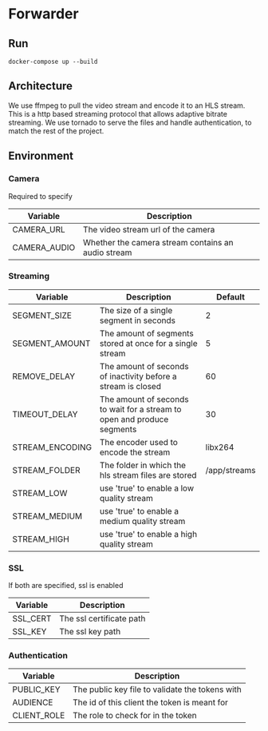 # Forwarder

## Run

```
docker-compose up --build
```

## Architecture

We use ffmpeg to pull the video stream and encode it to an HLS stream. This is a http based streaming protocol that allows adaptive bitrate streaming. We use tornado to serve the files and handle authentication, to match the rest of the project.

## Environment

### Camera

Required to specify

| Variable     | Description                                        |
| ------------ | -------------------------------------------------- |
| CAMERA_URL   | The video stream url of the camera                 |
| CAMERA_AUDIO | Whether the camera stream contains an audio stream |

### Streaming

| Variable        | Description                                                             | Default      |
| --------------- | ----------------------------------------------------------------------- | ------------ |
| SEGMENT_SIZE    | The size of a single segment in seconds                                 | 2            |
| SEGMENT_AMOUNT  | The amount of segments stored at once for a single stream               | 5            |
| REMOVE_DELAY    | The amount of seconds of inactivity before a stream is closed           | 60           |
| TIMEOUT_DELAY   | The amount of seconds to wait for a stream to open and produce segments | 30           |
| STREAM_ENCODING | The encoder used to encode the stream                                   | libx264      |
| STREAM_FOLDER   | The folder in which the hls stream files are stored                     | /app/streams |
| STREAM_LOW      | use 'true' to enable a low quality stream                               |
| STREAM_MEDIUM   | use 'true' to enable a medium quality stream                            |
| STREAM_HIGH     | use 'true' to enable a high quality stream                              |

### SSL

If both are specified, ssl is enabled

| Variable | Description              |
| -------- | ------------------------ |
| SSL_CERT | The ssl certificate path |
| SSL_KEY  | The ssl key path         |

### Authentication

| Variable    | Description                                     |
| ----------- | ----------------------------------------------- |
| PUBLIC_KEY  | The public key file to validate the tokens with |
| AUDIENCE    | The id of this client the token is meant for    |
| CLIENT_ROLE | The role to check for in the token              |
